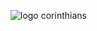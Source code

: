 ![logo corinthians](https://upload.wikimedia.org/wikipedia/pt/thumb/b/b4/Corinthians_simbolo.png/120px-Corinthians_simbolo.png)
